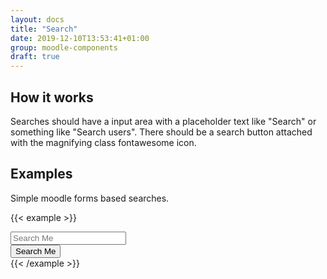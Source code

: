 ```yaml
---
layout: docs
title: "Search"
date: 2019-12-10T13:53:41+01:00
group: moodle-components
draft: true
---
```


## How it works

Searches should have a input area with a placeholder text like "Search" or something like "Search users". There should be a search button attached with the magnifying class fontawesome icon.

## Examples

Simple moodle forms based searches.

{{< example >}}
<div class="input-group mb-3">
  <input type="text" class="form-control" placeholder="Search Me" aria-label="Search" aria-describedby="button-addon2">
  <div class="input-group-append">
    <button class="btn btn-outline-secondary" type="button" id="button-addon2">
        <i class="fa fa-search"></i><span class="sr-only">Search Me</span>
    </button>
  </div>
</div>
{{< /example >}}



